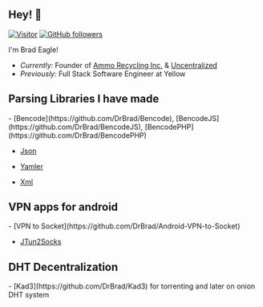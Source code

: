 <h2>Hey! 👋</h2>

[![Visitor](https://visitor-badge.laobi.icu/badge?page_id=DrBrad.DrBrad)](https://github.com/DrBrad) [![GitHub followers](https://img.shields.io/github/followers/DrBrad.svg?style=social&label=Follow)](https://github.com/DrBrad?tab=followers)


I'm Brad Eagle! 
- <i>Currently:</i> Founder of [Ammo Recycling Inc.](https://ammorecycling.com) & [Uncentralized](https://uncentralized.com)
- <i>Previously:</i> Full Stack Software Engineer at Yellow

<h2>Parsing Libraries I have made</h2>
- [Bencode](https://github.com/DrBrad/Bencode), [BencodeJS](https://github.com/DrBrad/BencodeJS), [BencodePHP](https://github.com/DrBrad/BencodePHP)

- [Json](https://github.com/DrBrad/Json)

- [Yamler](https://github.com/DrBrad/Yamler)

- [Xml](https://github.com/DrBrad/Xml)

<h2>VPN apps for android</h2>
- [VPN to Socket](https://github.com/DrBrad/Android-VPN-to-Socket)

- [JTun2Socks](https://github.com/DrBrad/JTun2Socks)

<h2>DHT Decentralization</h2>
- [Kad3](https://github.com/DrBrad/Kad3) for torrenting and later on onion DHT system
